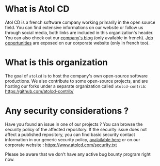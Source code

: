 # What is Atol CD

Atol CD is a french software company working primarily in the open source field. You can find extensive informations on our website or follow us through social media, both links are included in this organization's header. You can also check out our [company's blog](https://blog.atolcd.com/) (only available in french). [Job opportunities](https://www.atolcd.com/opportunites) are exposed on our corporate website (only in french too).

# What is this organization

The goal of `atolcd` is to host the company's own open-source software productions. We also contribute to some open-source projects, and are hosting our forks under a separate organization called `atolcd-contrib`: https://github.com/atolcd-contrib/

# Any security considerations ?

Have you found an issue in one of our projects ? You can browse the security policy of the affected repository. If the security issue does not affect a published repository, you can find basic security contact information in our generic security policy, [avalailable here](https://github.com/atolcd/.github/blob/master/SECURITY.md) or on our corporate website : https://www.atolcd.com/security.txt

Please be aware that we don't have any active bug bounty program right now.